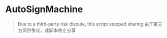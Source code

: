 # AutoSignMachine

> Due to a third-party risk dispute, this script stopped sharing
> 由于第三方风险争议，此脚本停止分享 
> 
